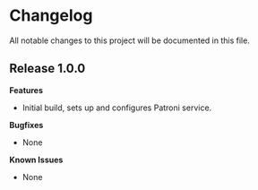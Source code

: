 # Changelog

All notable changes to this project will be documented in this file.

## Release 1.0.0

**Features**

* Initial build, sets up and configures Patroni service.

**Bugfixes**

* None

**Known Issues**

* None